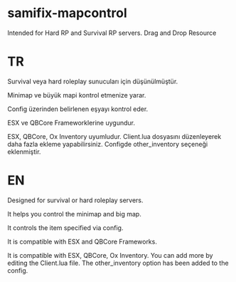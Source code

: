 # samifix-mapcontrol
Intended for Hard RP and Survival RP servers.   Drag and Drop Resource

# TR

Survival veya hard roleplay sunucuları için düşünülmüştür.

Minimap ve büyük mapi kontrol etmenize yarar.

Config üzerinden belirlenen eşyayı kontrol eder. 

ESX ve QBCore Frameworklerine uygundur.

ESX, QBCore, Ox Inventory uyumludur. Client.lua dosyasını düzenleyerek daha fazla ekleme yapabilirsiniz. Configde other_inventory seçeneği eklenmiştir.


# EN

Designed for survival or hard roleplay servers.

It helps you control the minimap and big map.

It controls the item specified via config.

It is compatible with ESX and QBCore Frameworks.

It is compatible with ESX, QBCore, Ox Inventory. You can add more by editing the Client.lua file. The other_inventory option has been added to the config.

